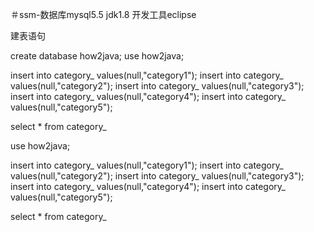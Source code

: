 ＃ssm-数据库mysql5.5
jdk1.8
开发工具eclipse

建表语句

create database how2java;
use how2java;
  
insert into category_ values(null,"category1");
insert into category_ values(null,"category2");
insert into category_ values(null,"category3");
insert into category_ values(null,"category4");
insert into category_ values(null,"category5");

select * from category_


use how2java;
  
insert into category_ values(null,"category1");
insert into category_ values(null,"category2");
insert into category_ values(null,"category3");
insert into category_ values(null,"category4");
insert into category_ values(null,"category5");

select * from category_

